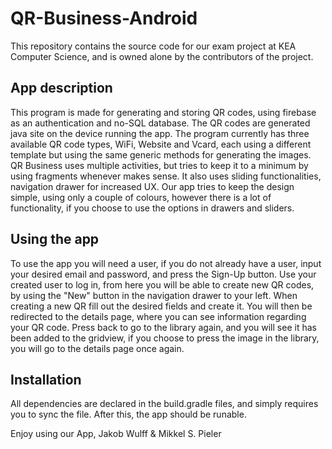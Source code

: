 # QR-Business-Android
This repository contains the source code for our exam project at KEA Computer Science, 
and is owned alone by the contributors of the project.

## App description
This program is made for generating and storing QR codes, using firebase as an authentication and no-SQL database.
The QR codes are generated java site on the device running the app.
The program currently has three available QR code types, WiFi, Website and Vcard, 
each using a different template but using the same generic methods for generating the images.
QR Business uses multiple activities, but tries to keep it to a minimum by using fragments whenever  makes sense.
It also uses sliding functionalities, navigation drawer for increased UX. 
Our app tries to keep the design simple, using only a couple of colours, however there is a lot of functionality,
if you choose to use the options in drawers and sliders.

## Using the app
To use the app you will need a user, if you do not already have a user, 
input your desired email and password, and press the Sign-Up button.
Use your created user to log in, from here you will be able to create new QR codes, 
by using the "New" button in the navigation drawer to your left.
When creating a new QR fill out the desired fields and create it. 
You will then be redirected to the details page, where you can see information regarding your QR code.
Press back to go to the library again, and you will see it has been added to the gridview, 
if you choose to press the image in the library, you will go to the details page once again.

## Installation
All dependencies are declared in the build.gradle files, and simply requires you to sync the file.
After this, the app should be runable.

Enjoy using our App,
Jakob Wulff & Mikkel S. Pieler
